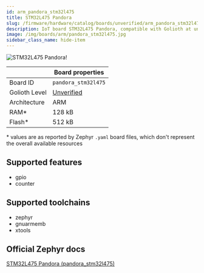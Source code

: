 ```yaml
---
id: arm_pandora_stm32l475
title: STM32L475 Pandora
slug: /firmware/hardware/catalog/boards/unverified/arm_pandora_stm32l475
description: IoT board STM32L475 Pandora, compatible with Golioth at unverified level.
image: /img/boards/arm/pandora_stm32l475.jpg
sidebar_class_name: hide-item
---
```


[//]: # (This is an auto-generated file, do not edit! Changes to it will be lost upon re-generation)

![STM32L475 Pandora!](/img/boards/arm/pandora_stm32l475.jpg "STM32L475 Pandora")

|                | Board properties     |
| -------------  | -------------------- |
| Board ID       | `pandora_stm32l475` |
| Golioth Level  | [Unverified](/firmware/hardware#unverified-boards) |
| Architecture   | ARM |
| RAM*           | 128 kB |
| Flash*         | 512 kB |

\* values are as reported by Zephyr `.yaml` board files, which don't represent the overall available resources



## Supported features

* gpio
* counter

## Supported toolchains

* zephyr
* gnuarmemb
* xtools

## Official Zephyr docs

[STM32L475 Pandora (pandora_stm32l475)](https://docs.zephyrproject.org/latest/boards/arm/pandora_stm32l475/doc/index.html)
